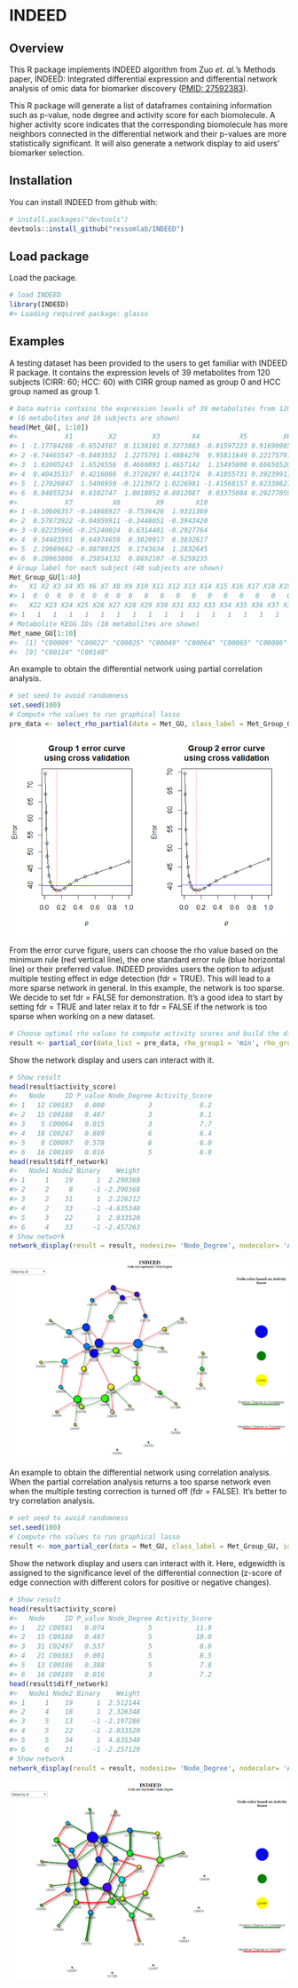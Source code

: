 
<!-- README.md is generated from README.Rmd. Please edit that file -->

# INDEED

## Overview

This R package implements INDEED algorithm from Zuo *et. al.*’s Methods
paper, INDEED: Integrated differential expression and differential
network analysis of omic data for biomarker discovery ([PMID:
27592383](https://www.ncbi.nlm.nih.gov/pubmed/?term=27592383%5Buid%5D)).

This R package will generate a list of dataframes containing information
such as p-value, node degree and activity score for each biomolecule. A
higher activity score indicates that the corresponding biomolecule has
more neighbors connected in the differential network and their p-values
are more statistically significant. It will also generate a network
display to aid users’ biomarker selection.

## Installation

You can install INDEED from github with:

``` r
# install.packages("devtools")
devtools::install_github("ressomlab/INDEED")
```

## Load package

Load the package.

``` r
# load INDEED
library(INDEED)
#> Loading required package: glasso
```

## Examples

A testing dataset has been provided to the users to get familiar with
INDEED R package. It contains the expression levels of 39 metabolites
from 120 subjects (CIRR: 60; HCC: 60) with CIRR group named as group 0
and HCC group named as group 1.

``` r
# Data matrix contains the expression levels of 39 metabolites from 120 subjects 
# (6 metabolites and 10 subjects are shown)
head(Met_GU[, 1:10])
#>            X1         X2         X3        X4          X5         X6
#> 1 -1.17784288 -0.6524507  0.1130101 0.3273883 -0.81597223 0.91690985
#> 2 -0.74465547 -0.8403552  1.2275791 1.4884276  0.95811649 0.22175791
#> 3  1.02005243  1.6526556  0.4660893 1.4657142  1.15495800 0.66656520
#> 4  0.40435337  0.4216086  0.3728297 0.4413724  0.41055731 0.39239917
#> 5  1.27026847  1.5406950 -0.1213972 1.0226981 -1.41568157 0.02338627
#> 6  0.04855234  0.6102747  1.0018852 0.8012087  0.03375084 0.29277059
#>            X7          X8         X9        X10
#> 1 -0.10606357 -0.14868927 -0.7536426  1.9331369
#> 2  0.57873922 -0.04059911 -0.3448051 -0.3943420
#> 3 -0.02235966 -0.25240024  0.6314481 -0.2927764
#> 4  0.34483591  0.64974659  0.3820917  0.3832617
#> 5  2.19089662 -0.80789325  0.1743634  1.2832645
#> 6  0.20963886  0.25854132  0.8692107 -0.5259235
# Group label for each subject (40 subjects are shown)
Met_Group_GU[1:40]
#>   X1 X2 X3 X4 X5 X6 X7 X8 X9 X10 X11 X12 X13 X14 X15 X16 X17 X18 X19 X20 X21
#> 1  0  0  0  0  0  0  0  0  0   0   0   0   0   0   0   0   0   0   0   1   1
#>   X22 X23 X24 X25 X26 X27 X28 X29 X30 X31 X32 X33 X34 X35 X36 X37 X38 X39 X40
#> 1   1   1   1   1   1   1   1   1   1   1   1   1   1   1   1   1   1   1   1
# Metabolite KEGG IDs (10 metabolites are shown)
Met_name_GU[1:10]
#>  [1] "C00009" "C00022" "C00025" "C00049" "C00064" "C00065" "C00086" "C00097"
#>  [9] "C00124" "C00148"
```

An example to obtain the differential network using partial correlation
analysis.

``` r
# set seed to avoid randomness
set.seed(100)
# Compute rho values to run graphical lasso
pre_data <- select_rho_partial(data = Met_GU, class_label = Met_Group_GU, id = Met_name_GU, error_curve = TRUE)
```

![](figure/rho-selection-1.png)<!-- -->

From the error curve figure, users can choose the rho value based on the
minimum rule (red vertical line), the one standard error rule (blue
horizontal line) or their preferred value. INDEED provides users the
option to adjust multiple testing effect in edge detection (fdr = TRUE).
This will lead to a more sparse network in general. In this example, the
network is too sparse. We decide to set fdr = FALSE for demonstration.
It’s a good idea to start by setting fdr = TRUE and later relax it to
fdr = FALSE if the network is too sparse when working on a new dataset.

``` r
# Choose optimal rho values to compute activity scores and build the differential network
result <- partial_cor(data_list = pre_data, rho_group1 = 'min', rho_group2 = "min", p_val = pvalue_M_GU, permutation = 1000, permutation_thres = 0.05, fdr = FALSE)
```

Show the network display and users can interact with it.

``` r
# Show result 
head(result$activity_score)
#>   Node     ID P_value Node_Degree Activity_Score
#> 1   12 C00183   0.000           3            8.2
#> 2   15 C00188   0.487           3            8.1
#> 3    5 C00064   0.015           3            7.7
#> 4   18 C00247   0.889           6            6.4
#> 5    8 C00097   0.578           6            6.0
#> 6   16 C00189   0.016           5            6.0
head(result$diff_network)
#>   Node1 Node2 Binary    Weight
#> 1     1    19      1  2.290368
#> 2     2     8     -1 -2.290368
#> 3     2    31      1  2.226212
#> 4     2    33     -1 -4.635348
#> 5     3    22      1  2.033520
#> 6     4    33     -1 -2.457263
# Show network
network_display(result = result, nodesize= 'Node_Degree', nodecolor= 'Activity_Score', edgewidth= FALSE, layout= 'nice')
```

<!-- Network display image was generated from somewhere else -->

![](figure/network_display_partial.png)<!-- -->

An example to obtain the differential network using correlation
analysis. When the partial correlation analysis returns a too sparse
network even when the multiple testing correction is turned off (fdr =
FALSE). It’s better to try correlation analysis.

``` r
# set seed to avoid randomness
set.seed(100)
# Compute rho values to run graphical lasso
result <- non_partial_cor(data = Met_GU, class_label = Met_Group_GU, id = Met_name_GU, method = "pearson", p_val = pvalue_M_GU, permutation = 1000, permutation_thres = 0.05, fdr = FALSE)
```

Show the network display and users can interact with it. Here, edgewidth
is assigned to the significance level of the differential connection
(z-score of edge connection with different colors for positive or
negative changes).

``` r
# Show result 
head(result$activity_score)
#>   Node     ID P_value Node_Degree Activity_Score
#> 1   22 C00581   0.074           5           11.9
#> 2   15 C00188   0.487           5           10.0
#> 3   31 C02497   0.537           5            8.6
#> 4   21 C00383   0.001           5            8.5
#> 5   13 C00186   0.388           5            7.8
#> 6   16 C00189   0.016           3            7.2
head(result$diff_network)
#>   Node1 Node2 Binary    Weight
#> 1     1    19      1  2.512144
#> 2     4    18      1  2.326348
#> 3     5    13     -1 -2.197286
#> 4     5    22     -1 -2.033520
#> 5     5    34      1  4.635348
#> 6     6    31     -1 -2.257129
# Show network
network_display(result = result, nodesize= 'Node_Degree', nodecolor= 'Activity_Score', edgewidth= TRUE, layout= 'nice')
```

<!-- Network display image was generated from somewhere else -->

![](figure/network_display_correlation.png)<!-- -->
